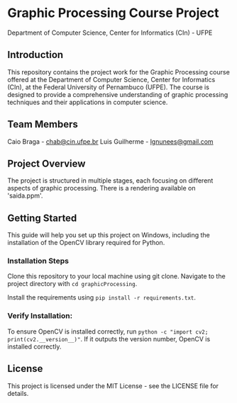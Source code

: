# Graphic Processing Course Project
Department of Computer Science, Center for Informatics (CIn) - UFPE

## Introduction
This repository contains the project work for the Graphic Processing course offered at the Department of Computer Science, Center for Informatics (CIn), at the Federal University of Pernambuco (UFPE). The course is designed to provide a comprehensive understanding of graphic processing techniques and their applications in computer science.

## Team Members
Caio Braga - chab@cin.ufpe.br
Luis Guilherme - lgnunees@gmail.com

## Project Overview
The project is structured in multiple stages, each focusing on different aspects of graphic processing. There is a rendering available on 'saida.ppm'.

## Getting Started
This guide will help you set up this project on Windows, including the installation of the OpenCV library required for Python.

### Installation Steps

Clone this repository to your local machine using git clone.
Navigate to the project directory with `cd graphicProcessing`.

Install the requirements using `pip install -r requirements.txt`.

### Verify Installation:

To ensure OpenCV is installed correctly, run `python -c "import cv2; print(cv2.__version__)"`. If it outputs the version number, OpenCV is installed correctly.

## License
This project is licensed under the MIT License - see the LICENSE file for details.